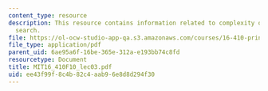 ```yaml
---
content_type: resource
description: This resource contains information related to complexity of state space
  search.
file: https://ol-ocw-studio-app-qa.s3.amazonaws.com/courses/16-410-principles-of-autonomy-and-decision-making-fall-2010/ee43f99f8c4b82c4aab96e8d8d294f30_MIT16_410F10_lec03.pdf
file_type: application/pdf
parent_uid: 6ae95a6f-16be-365e-312a-e193bb74c8fd
resourcetype: Document
title: MIT16_410F10_lec03.pdf
uid: ee43f99f-8c4b-82c4-aab9-6e8d8d294f30
---
```

